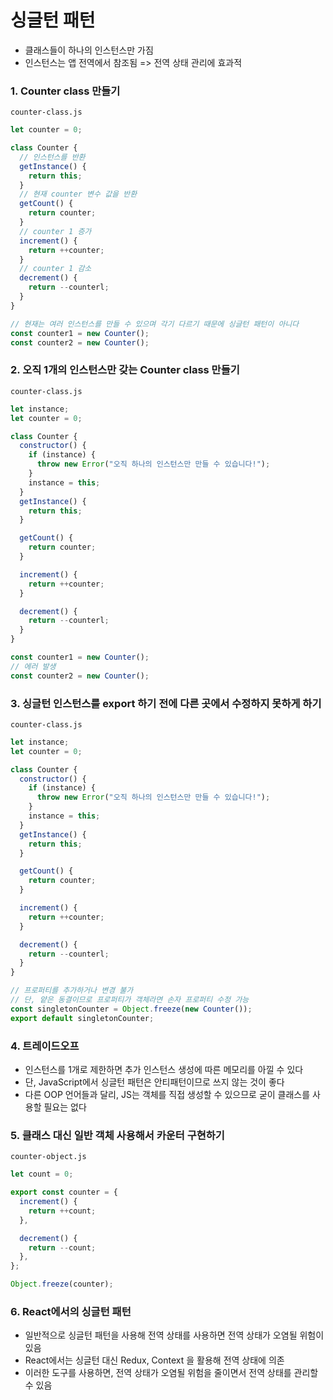 # 싱글턴 패턴

- 클래스들이 하나의 인스턴스만 가짐
- 인스턴스는 앱 전역에서 참조됨 => 전역 상태 관리에 효과적

### 1. Counter class 만들기

`counter-class.js`

```js
let counter = 0;

class Counter {
  // 인스턴스를 반환
  getInstance() {
    return this;
  }
  // 현재 counter 변수 값을 반환
  getCount() {
    return counter;
  }
  // counter 1 증가
  increment() {
    return ++counter;
  }
  // counter 1 감소
  decrement() {
    return --counterl;
  }
}

// 현재는 여러 인스턴스를 만들 수 있으며 각기 다르기 때문에 싱글턴 패턴이 아니다
const counter1 = new Counter();
const counter2 = new Counter();
```

### 2. 오직 1개의 인스턴스만 갖는 Counter class 만들기

`counter-class.js`

```js
let instance;
let counter = 0;

class Counter {
  constructor() {
    if (instance) {
      throw new Error("오직 하나의 인스턴스만 만들 수 있습니다!");
    }
    instance = this;
  }
  getInstance() {
    return this;
  }

  getCount() {
    return counter;
  }

  increment() {
    return ++counter;
  }

  decrement() {
    return --counterl;
  }
}

const counter1 = new Counter();
// 에러 발생
const counter2 = new Counter();
```

### 3. 싱글턴 인스턴스를 export 하기 전에 다른 곳에서 수정하지 못하게 하기

`counter-class.js`

```js
let instance;
let counter = 0;

class Counter {
  constructor() {
    if (instance) {
      throw new Error("오직 하나의 인스턴스만 만들 수 있습니다!");
    }
    instance = this;
  }
  getInstance() {
    return this;
  }

  getCount() {
    return counter;
  }

  increment() {
    return ++counter;
  }

  decrement() {
    return --counterl;
  }
}

// 프로퍼티를 추가하거나 변경 불가
// 단, 얕은 동결이므로 프로퍼티가 객체라면 손자 프로퍼티 수정 가능
const singletonCounter = Object.freeze(new Counter());
export default singletonCounter;
```

### 4. 트레이드오프

- 인스턴스를 1개로 제한하면 추가 인스턴스 생성에 따른 메모리를 아낄 수 있다
- 단, JavaScript에서 싱글턴 패턴은 안티패턴이므로 쓰지 않는 것이 좋다
- 다른 OOP 언어들과 달리, JS는 객체를 직접 생성할 수 있으므로 굳이 클래스를 사용할 필요는 없다

### 5. 클래스 대신 일반 객체 사용해서 카운터 구현하기

`counter-object.js`

```js
let count = 0;

export const counter = {
  increment() {
    return ++count;
  },

  decrement() {
    return --count;
  },
};

Object.freeze(counter);
```

### 6. React에서의 싱글턴 패턴

- 일반적으로 싱글턴 패턴을 사용해 전역 상태를 사용하면 전역 상태가 오염될 위험이 있음
- React에서는 싱글턴 대신 Redux, Context 을 활용해 전역 상태에 의존
- 이러한 도구를 사용하면, 전역 상태가 오염될 위험을 줄이면서 전역 상태를 관리할 수 있음
